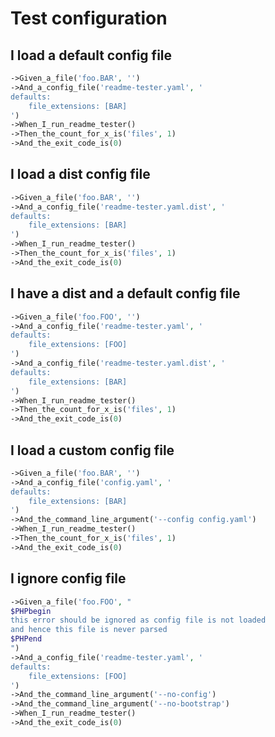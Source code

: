 <!--
#[ReadmeTester\Import('feature-context:scenario')]
#[ReadmeTester\PrependCode('$scenario')]
#[ReadmeTester\AppendCode(';')]
-->

# Test configuration

## I load a default config file
```php
->Given_a_file('foo.BAR', '')
->And_a_config_file('readme-tester.yaml', '
defaults:
    file_extensions: [BAR]
')
->When_I_run_readme_tester()
->Then_the_count_for_x_is('files', 1)
->And_the_exit_code_is(0)
```

## I load a dist config file
```php
->Given_a_file('foo.BAR', '')
->And_a_config_file('readme-tester.yaml.dist', '
defaults:
    file_extensions: [BAR]
')
->When_I_run_readme_tester()
->Then_the_count_for_x_is('files', 1)
->And_the_exit_code_is(0)
```

## I have a dist and a default config file
```php
->Given_a_file('foo.FOO', '')
->And_a_config_file('readme-tester.yaml', '
defaults:
    file_extensions: [FOO]
')
->And_a_config_file('readme-tester.yaml.dist', '
defaults:
    file_extensions: [BAR]
')
->When_I_run_readme_tester()
->Then_the_count_for_x_is('files', 1)
->And_the_exit_code_is(0)
```

## I load a custom config file
```php
->Given_a_file('foo.BAR', '')
->And_a_config_file('config.yaml', '
defaults:
    file_extensions: [BAR]
')
->And_the_command_line_argument('--config config.yaml')
->When_I_run_readme_tester()
->Then_the_count_for_x_is('files', 1)
->And_the_exit_code_is(0)
```

## I ignore config file
```php
->Given_a_file('foo.FOO', "
$PHPbegin
this error should be ignored as config file is not loaded
and hence this file is never parsed
$PHPend
")
->And_a_config_file('readme-tester.yaml', '
defaults:
    file_extensions: [FOO]
')
->And_the_command_line_argument('--no-config')
->And_the_command_line_argument('--no-bootstrap')
->When_I_run_readme_tester()
->And_the_exit_code_is(0)
```
